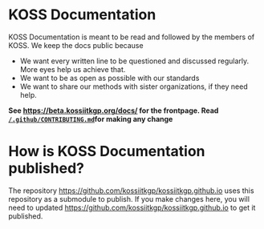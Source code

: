 # KOSS Documentation

KOSS Documentation is meant to be read and followed by the members of KOSS. We keep the docs public because
 - We want every written line to be questioned and discussed regularly. More eyes help us achieve that.
 - We want to be as open as possible with our standards
 - We want to share our methods with sister organizations, if they need help.

**See https://beta.kossiitkgp.org/docs/ for the frontpage. Read [`/.github/CONTRIBUTING.md`](/.github/CONTRIBUTING.md)for making any change**

# How is KOSS Documentation published?

The repository https://github.com/kossiitkgp/kossiitkgp.github.io uses this repository as a submodule to publish. If you make changes here, you will need to updated https://github.com/kossiitkgp/kossiitkgp.github.io to get it published.
